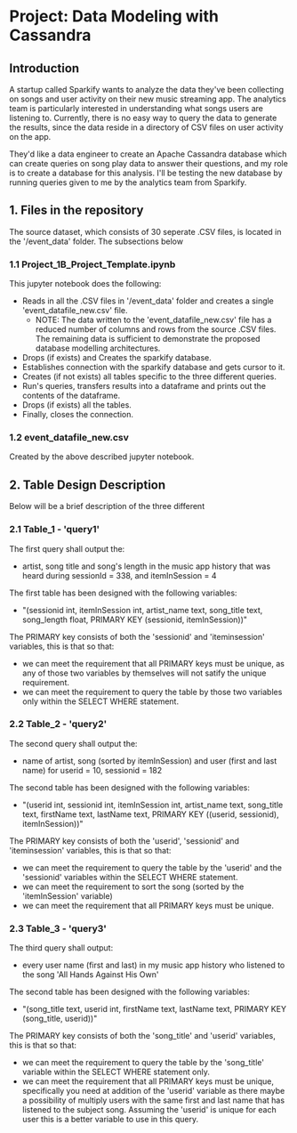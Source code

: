 # Project: Data Modeling with Cassandra


## Introduction
A startup called Sparkify wants to analyze the data they've been collecting on songs and user activity on their new music streaming app. The analytics team is particularly interested in understanding what songs users are listening to. Currently, there is no easy way to query the data to generate the results, since the data reside in a directory of CSV files on user activity on the app.

They'd like a data engineer to create an Apache Cassandra database which can create queries on song play data to answer their questions, and my role is to create a database for this analysis. I'll be testing the new database by running queries given to me by the analytics team from Sparkify.


## 1. Files in the repository
The source dataset, which consists of 30 seperate .CSV files, is located in the '/event_data' folder. The subsections below 

### 1.1 Project_1B_Project_Template.ipynb
This jupyter notebook does the following:
- Reads in all the .CSV files in '/event_data' folder and creates a single 'event_datafile_new.csv' file.
     - NOTE: The data written to the 'event_datafile_new.csv' file has a reduced number of columns and rows from the source .CSV files. The remaining data is
             sufficient to demonstrate the proposed database modelling architectures.
- Drops (if exists) and Creates the sparkify database. 
- Establishes connection with the sparkify database and gets cursor to it.  
- Creates (if not exists) all tables specific to the three different queries.
- Run's queries, transfers results into a dataframe and prints out the contents of the dataframe. 
- Drops (if exists) all the tables.
- Finally, closes the connection.

### 1.2 event_datafile_new.csv
Created by the above described jupyter notebook.



## 2. Table Design Description
Below will be a brief description of the three different 

### 2.1 Table_1 - 'query1'
The first query shall output the:
- artist, song title and song's length in the music app history that was heard during sessionId = 338, and itemInSession = 4

The first table has been designed with the following variables: 
- "(sessionid int, itemInSession int, artist_name text, song_title text, song_length float, PRIMARY KEY (sessionid, itemInSession))"

The PRIMARY key consists of both the 'sessionid' and 'iteminsession' variables, this is that so that:
- we can meet the requirement that all PRIMARY keys must be unique, as any of those two variables by themselves will not satify the unique requirement.
- we can meet the requirement to query the table by those two variables only within the SELECT WHERE statement.

### 2.2 Table_2 - 'query2'
The second query shall output the:
- name of artist, song (sorted by itemInSession) and user (first and last name) for userid = 10, sessionid = 182

The second table has been designed with the following variables: 
- "(userid int, sessionid int, itemInSession int, artist_name text, song_title text, firstName text, lastName text, PRIMARY KEY ((userid, sessionid), itemInSession))"

The PRIMARY key consists of both the 'userid', 'sessionid' and 'iteminsession' variables, this is that so that:
- we can meet the requirement to query the table by the 'userid' and the 'sessionid' variables within the SELECT WHERE statement.
- we can meet the requirement to sort the song (sorted by the 'itemInSession' variable)
- we can meet the requirement that all PRIMARY keys must be unique. 
            
### 2.3 Table_3 - 'query3'
The third query shall output:
- every user name (first and last) in my music app history who listened to the song 'All Hands Against His Own'

The second table has been designed with the following variables: 
- "(song_title text, userid int, firstName text, lastName text, PRIMARY KEY (song_title, userid))"

The PRIMARY key consists of both the 'song_title' and 'userid' variables, this is that so that:
- we can meet the requirement to query the table by the 'song_title' variable within the SELECT WHERE statement only.
- we can meet the requirement that all PRIMARY keys must be unique, specifically you need at addition of the 'userid' variable as there maybe a possibility of multiply users with the same first and last name that has listened to the subject song. Assuming the 'userid' is unique for each user this is a better variable to use in this query. 
